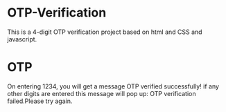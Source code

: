 # OTP-Verification
This is a 4-digit OTP verification project based on html and CSS and javascript.

# OTP
On entering 1234, you will get a message OTP verified successfully!
if any other digits are entered this message will pop up: OTP verification failed.Please try again. 


